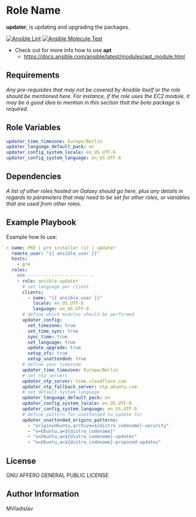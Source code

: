 # Role Name

**updater**, is updating and upgrading the packages.

[![Ansible Lint](https://github.com/MVladislav/ansible-updater/actions/workflows/ansible-lint.yml/badge.svg)](https://github.com/MVladislav/ansible-updater/actions/workflows/ansible-lint.yml)
[![Ansible Molecule Test](https://github.com/MVladislav/ansible-updater/actions/workflows/ci.yml/badge.svg)](https://github.com/MVladislav/ansible-updater/actions/workflows/ci.yml)

- Check out for more info how to use **apt**
  - <https://docs.ansible.com/ansible/latest/modules/apt_module.html>

## Requirements

_Any pre-requisites that may not be covered by Ansible itself or the role should be mentioned here. For instance, if the role uses the EC2 module, it may be a good idea to mention in this section that the boto package is required._

## Role Variables

```yml
updater_time_timezone: Europe/Berlin
updater_language_default_pack: en
updater_config_system_locale: en_US.UTF-8
updater_config_system_language: en_US.UTF-8
```

## Dependencies

_A list of other roles hosted on Galaxy should go here, plus any details in regards to parameters that may need to be set for other roles, or variables that are used from other roles._

## Example Playbook

Example how to use:

```yml
- name: PRE | pre installer (1) | updater
  remote_user: "{{ ansible_user }}"
  hosts:
    - pre
  roles:
    ### -------------------------
    - role: ansible-updater
      # set language per client
      clients:
        - name: "{{ ansible_user }}"
          locale: en_US.UTF-8
          language: en_US.UTF-8
      # define which modules should be performed
      updater_config:
        set_timezone: true
        set_time_sync: true
        sync_time: true
        set_language: true
        update_upgrade: true
        setup_zfs: true
        setup_unattended: true
      # define your timezone
      updater_time_timezone: Europe/Berlin
      # set ntp servers
      updater_ntp_server: time.cloudflare.com
      updater_ntp_fallback_server: ntp.ubuntu.com
      # set default system language
      updater_language_default_pack: en
      updater_config_system_locale: en_US.UTF-8
      updater_config_system_language: en_US.UTF-8
      # define pattern for unattended to update for
      updater_unattended_origins_patterns:
        - "origin=Ubuntu,archive=${distro_codename}-security"
        - "o=Ubuntu,a=${distro_codename}"
        - "o=Ubuntu,a=${distro_codename}-updates"
        - "o=Ubuntu,a=${distro_codename}-proposed-updates"
```

## License

GNU AFFERO GENERAL PUBLIC LICENSE

## Author Information

MVladislav
